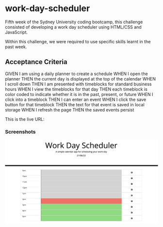 # work-day-scheduler
Fifth week of the Sydney University coding bootcamp, this challenge consisted of developing a work day scheduler using HTML/CSS and JavaScript.

Within this challenge, we were required to use specific skills learnt in the past week. 

## Acceptance Criteria
GIVEN I am using a daily planner to create a schedule
WHEN I open the planner
THEN the current day is displayed at the top of the calendar
WHEN I scroll down
THEN I am presented with timeblocks for standard business hours
WHEN I view the timeblocks for that day
THEN each timeblock is color coded to indicate whether it is in the past, present, or future
WHEN I click into a timeblock
THEN I can enter an event
WHEN I click the save button for that timeblock
THEN the text for that event is saved in local storage
WHEN I refresh the page
THEN the saved events persist

This is the live URL:  

### Screenshots
![Screenshot 1](/assets/images/Screenshot-1.png)
